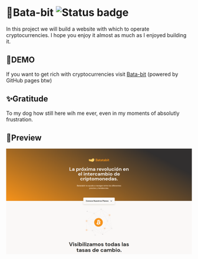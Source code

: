 # 🤑Bata-bit ![Status badge](https://img.shields.io/badge/status-completed-green)

In this project we will build a website with which to operate cryptocurrencies. I hope you enjoy it almost as much as I enjoyed building it.
## 🚀DEMO
If you want to get rich with cryptocurrencies visit [Bata-bit](https://luiscadillo.github.io/Bata-bit "website") (powered by GitHub pages btw)
## ✨Gratitude 
To my dog how still here wih me ever, even in my moments of absolutly frustration.
## 👀Preview
![Screenshot](Bata-bit.png) 
